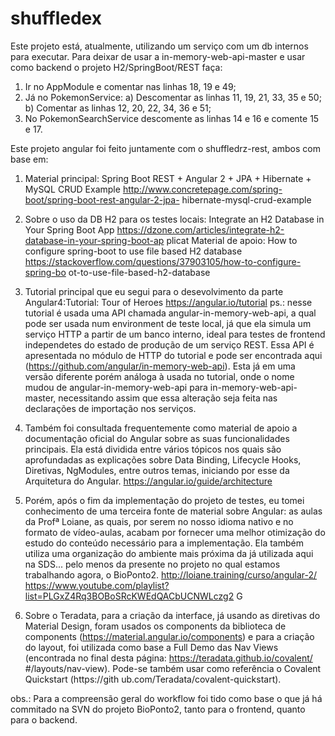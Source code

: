 # shuffledex
Este projeto está, atualmente, utilizando um serviço com um db internos
para executar. Para deixar de usar a in-memory-web-api-master e usar como
backend o projeto H2/SpringBoot/REST faça:
  1) Ir no AppModule e comentar nas linhas 18, 19 e 49;
  2) Já no PokemonService:
    a) Descomentar as linhas 11, 19, 21, 33, 35 e 50;
    b) Comentar as linhas 12, 20, 22, 34, 36 e 51;
  3) No PokemonSearchService descomente as linhas 14 e 16 e comente 15 e 17.
  
  
Este projeto angular foi feito juntamente com o shuffledrz-rest, ambos com base em:
  
1) Material principal: Spring Boot REST + Angular 2 + JPA + Hibernate +
MySQL CRUD Example
http://www.concretepage.com/spring-boot/spring-boot-rest-angular-2-jpa-
hibernate-mysql-crud-example

2) Sobre o uso da DB H2 para os testes locais: Integrate an H2 Database
in Your Spring Boot App
https://dzone.com/articles/integrate-h2-database-in-your-spring-boot-ap
plicat
Material de apoio: How to configure spring-boot to use file based H2
database
https://stackoverflow.com/questions/37903105/how-to-configure-spring-bo
ot-to-use-file-based-h2-database

3) Tutorial principal que eu segui para o desevolvimento da parte
Angular4:Tutorial: Tour of Heroes
https://angular.io/tutorial
ps.: nesse tutorial é usada uma API chamada angular-in-memory-web-api,
a qual pode ser usada num environment de teste local, já que ela simula
um serviço HTTP a partir de um banco interno, ideal para testes de
frontend independetes do estado de produção de um serviço REST. Essa
API é apresentada no módulo de HTTP do tutorial e pode ser encontrada
aqui (https://github.com/angular/in-memory-web-api). Esta já em uma
versão diferente porém análoga à usada no tutorial, onde o nome mudou
de angular-in-memory-web-api para in-memory-web-api-master,
necessitando assim que essa alteração seja feita nas declarações de
importação nos serviços.

4) Também foi consultada frequentemente como material de apoio a
documentação oficial do Angular sobre as suas funcionalidades
principais. Ela está dividida entre vários tópicos nos quais são
aprofundadas as explicações sobre Data Binding, Lifecycle Hooks,
Diretivas, NgModules, entre outros temas, iniciando por esse da
Arquitetura do Angular.
https://angular.io/guide/architecture

5) Porém, após o fim da implementação do projeto de testes, eu tomei
conhecimento de uma terceira fonte de material sobre Angular: as aulas
da Profª Loiane, as quais, por serem no nosso idioma nativo e no
formato de vídeo-aulas, acabam por fornecer uma melhor otimização do
estudo do conteúdo necessário para a implementação. Ela também utiliza
uma organização do ambiente mais próxima da já utilizada aqui na SDS...
pelo menos da presente no projeto no qual estamos trabalhando agora, o
BioPonto2.
http://loiane.training/curso/angular-2/
https://www.youtube.com/playlist?list=PLGxZ4Rq3BOBoSRcKWEdQACbUCNWLczg2
G

6) Sobre o Teradata, para a criação da interface, já usando as
diretivas do Material Design, foram usados os components da biblioteca
de components (https://material.angular.io/components) e para a criação
do layout, foi utilizada como base a Full Demo das Nav Views
(encontrada no final desta página: https://teradata.github.io/covalent/
#/layouts/nav-view).
Pode-se também usar como referência o Covalent Quickstart (https://gith
ub.com/Teradata/covalent-quickstart).  

obs.: Para a compreensão geral do workflow foi tido como base o que já
há commitado na SVN do projeto BioPonto2, tanto para o frontend, quanto
para o backend.
